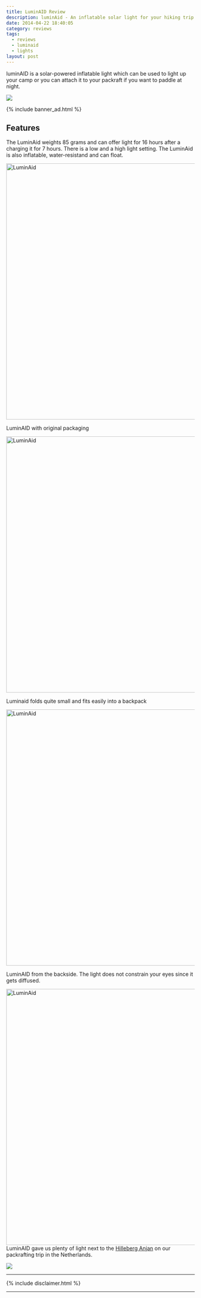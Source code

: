 ```yaml
---
title: LuminAID Review
description: luminAid - An inflatable solar light for your hiking trip
date: 2014-04-22 18:40:05
category: reviews
tags:
  - reviews
  - luminaid
  - lights
layout: post
---
```


luminAID is a solar-powered inflatable light which can be used to light up your camp or you can attach it to your packraft if you want to paddle at night.

<img src="https://farm8.staticflickr.com/7381/13970539645_6d777e495b_c.jpg">

<!--more-->

{% include banner_ad.html %}

## Features
The LuminAid weights 85 grams and can offer light for 16 hours after a charging it for 7 hours. There is a low and a high light setting. The LuminAid is also inflatable, water-resistand and can float.

<a href="https://www.flickr.com/photos/90204224@N07/13970959474/" ><img src="https://farm8.staticflickr.com/7404/13970959474_974b5ff688_b.jpg" width="1024" height="683" alt="LuminAid" ></a>

LuminAID with original packaging

<a href="https://www.flickr.com/photos/90204224@N07/13967345072/" ><img src="https://farm8.staticflickr.com/7253/13967345072_66597c9f5b_b.jpg" width="1024" height="683" alt="LuminAid" ></a>

Luminaid folds quite small and fits easily into a backpack

<a href="https://www.flickr.com/photos/90204224@N07/13967348421/" ><img src="https://farm8.staticflickr.com/7084/13967348421_1a012e2dae_b.jpg" width="1024" height="683" alt="LuminAid" ></a>

LuminAID from the backside. The light does not constrain your eyes since it gets diffused.

<a href="https://www.flickr.com/photos/90204224@N07/13967324991/" ><img src="https://farm8.staticflickr.com/7082/13967324991_210e4a8fab_b.jpg" width="1024" height="683" alt="LuminAid"></a>
LuminAID gave us plenty of light next to the <a href="http://hikeventures.com/gear-review-hilleberg-anjan-for-the-summer/" target="_blank">Hilleberg Anjan</a> on our packrafting trip in the Netherlands.

<a rel="nofollow" href="http://www.amazon.com/gp/product/B00TF7LZ3K/ref=as_li_tl?ie=UTF8&camp=1789&creative=9325&creativeASIN=B00TF7LZ3K&linkCode=as2&tag=hikeve-20&linkId=2GAL7FB7F55N2U6G"><img border="0" src="http://ws-na.amazon-adsystem.com/widgets/q?_encoding=UTF8&ASIN=B00TF7LZ3K&Format=_SL250_&ID=AsinImage&MarketPlace=US&ServiceVersion=20070822&WS=1&tag=hikeve-20" ></a><img src="http://ir-na.amazon-adsystem.com/e/ir?t=hikeve-20&l=as2&o=1&a=B00TF7LZ3K" width="1" height="1" border="0" alt="" style="border:none !important; margin:0px !important;" />

<script type="text/javascript">
amzn_assoc_placement = "adunit0";
amzn_assoc_search_bar = "false";
amzn_assoc_tracking_id = "hikeve-20";
amzn_assoc_search_bar_position = "top";
amzn_assoc_ad_mode = "search";
amzn_assoc_ad_type = "smart";
amzn_assoc_marketplace = "amazon";
amzn_assoc_region = "US";
amzn_assoc_title = "Search Results for Luminaid";
amzn_assoc_default_search_phrase = "luminaid";
amzn_assoc_default_category = "All";
amzn_assoc_linkid = "cf25d0c30eb2b0393ddfeff776a87c25";
</script>
<script src="//z-na.amazon-adsystem.com/widgets/onejs?MarketPlace=US"></script>

---

 {% include disclaimer.html %}

 ---
